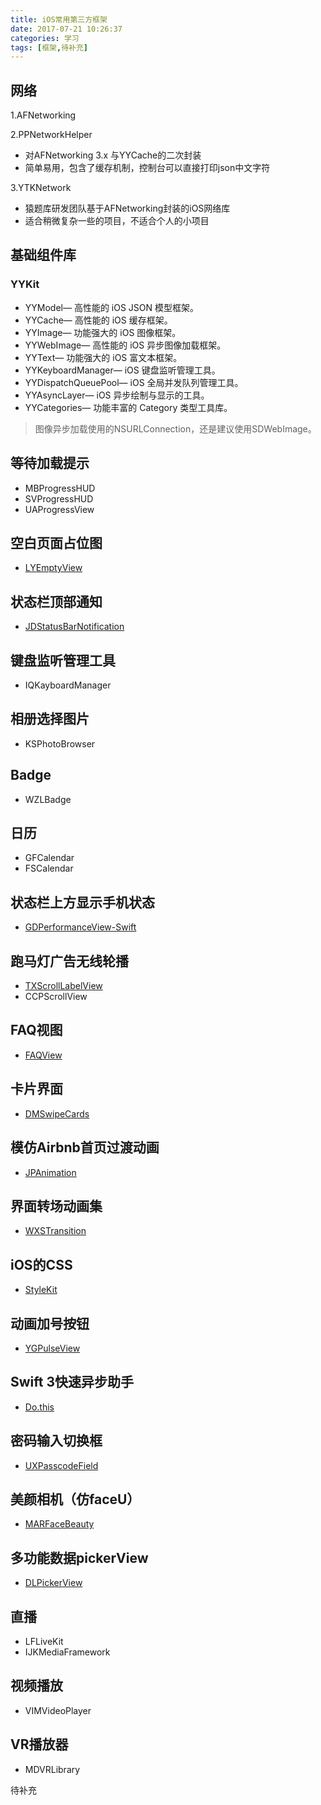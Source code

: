 ```yaml
---
title: iOS常用第三方框架
date: 2017-07-21 10:26:37
categories: 学习
tags: [框架,待补充]
---
```


## 网络
1.AFNetworking

2.PPNetworkHelper
* 对AFNetworking 3.x 与YYCache的二次封装
* 简单易用，包含了缓存机制，控制台可以直接打印json中文字符
<!--more-->

3.YTKNetwork
* 猿题库研发团队基于AFNetworking封装的iOS网络库
* 适合稍微复杂一些的项目，不适合个人的小项目

## 基础组件库
### YYKit
* YYModel— 高性能的 iOS JSON 模型框架。
* YYCache— 高性能的 iOS 缓存框架。
* YYImage— 功能强大的 iOS 图像框架。
* YYWebImage— 高性能的 iOS 异步图像加载框架。
* YYText— 功能强大的 iOS 富文本框架。
* YYKeyboardManager— iOS 键盘监听管理工具。
* YYDispatchQueuePool— iOS 全局并发队列管理工具。
* YYAsyncLayer— iOS 异步绘制与显示的工具。
* YYCategories— 功能丰富的 Category 类型工具库。
> 图像异步加载使用的NSURLConnection，还是建议使用SDWebImage。

## 等待加载提示
* MBProgressHUD
* SVProgressHUD
* UAProgressView

## 空白页面占位图
* [LYEmptyView](https://github.com/yangli-dev/LYEmptyView)

## 状态栏顶部通知
* [JDStatusBarNotification](https://github.com/jaydee3/JDStatusBarNotification)

## 键盘监听管理工具
* IQKayboardManager

## 相册选择图片
* KSPhotoBrowser

## Badge
* WZLBadge

## 日历
* GFCalendar
* FSCalendar

## 状态栏上方显示手机状态
* [GDPerformanceView-Swift](https://github.com/dani-gavrilov/GDPerformanceView-Swift)

## 跑马灯广告无线轮播
* [TXScrollLabelView](https://github.com/tingxins/TXScrollLabelView)
* CCPScrollView

## FAQ视图
* [FAQView](https://github.com/mukeshthawani/FAQView)

## 卡片界面
* [DMSwipeCards](https://github.com/D-32/DMSwipeCards)

## 模仿Airbnb首页过渡动画
* [JPAnimation](https://github.com/newyjp/JPAnimation)

## 界面转场动画集
* [WXSTransition](https://github.com/alanwangmodify/WXSTransition)

## iOS的CSS
* [StyleKit](https://github.com/146BC/StyleKit)

## 动画加号按钮
* [YGPulseView](https://github.com/YGeorge/YGPulseView)

## Swift 3快速异步助手
* [Do.this](https://github.com/BarakRL/Do.this)

## 密码输入切换框
* [UXPasscodeField](https://github.com/eddy-lau/UXPasscodeField)

## 美颜相机（仿faceU）
* [MARFaceBeauty](https://github.com/Maru-zhang/MARFaceBeauty)

## 多功能数据pickerView
* [DLPickerView](https://github.com/coder-zwz/DLPickerView)

## 直播
* LFLiveKit
* IJKMediaFramework

## 视频播放
* VIMVideoPlayer

## VR播放器
* MDVRLibrary

待补充


